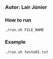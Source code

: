 ### Autor: Lair Júnior

### How to run
`
./run.sh FILE_NAME
`

### Example
`
./run.sh teste01.txt
`
